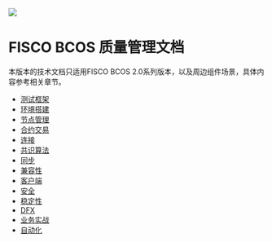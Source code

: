 ![](https://github.com/FISCO-BCOS/FISCO-BCOS/raw/master/docs/images/FISCO_BCOS_Logo.svg?sanitize=true)

# FISCO BCOS 质量管理文档

本版本的技术文档只适用FISCO BCOS 2.0系列版本，以及周边组件场景，具体内容参考相关章节。


- [测试框架](https://fisco-bcos-test.readthedocs.io/zh_CN/latest/docs/introduction.html)
- [环境搭建](https://fisco-bcos-test.readthedocs.io/zh_CN/latest/docs/what_is_new.html)
- [节点管理](https://fisco-bcos-test.readthedocs.io/zh_CN/latest/docs/change_log/index.html)
- [合约交易](https://fisco-bcos-test.readthedocs.io/zh_CN/latest/docs/installation.html)
- [连接](https://fisco-bcos-test.readthedocs.io/zh_CN/latest/docs/tutorial/index.html)
- [共识算法](https://fisco-bcos-test.readthedocs.io/zh_CN/latest/docs/manual/index.html)
- [同步](https://fisco-bcos-test.readthedocs.io/zh_CN/latest/docs/enterprise_tools/index.html)
- [兼容性](https://fisco-bcos-test.readthedocs.io/zh_CN/latest/docs/sdk/index.html)
- [客户端](https://fisco-bcos-test.readthedocs.io/zh_CN/latest/docs/browser/browser.html)
- [安全](https://fisco-bcos-test.readthedocs.io/zh_CN/latest/docs/design/index.html)
- [稳定性](https://fisco-bcos-test.readthedocs.io/zh_CN/latest/docs/api.html)
- [DFX](https://fisco-bcos-test.readthedocs.io/zh_CN/latest/docs/faq.html)
- [业务实战](https://fisco-bcos-test.readthedocs.io/zh_CN/latest/docs/community.html)
- [自动化](https://fisco-bcos-test.readthedocs.io/zh_CN/latest/docs/autotest.html)

